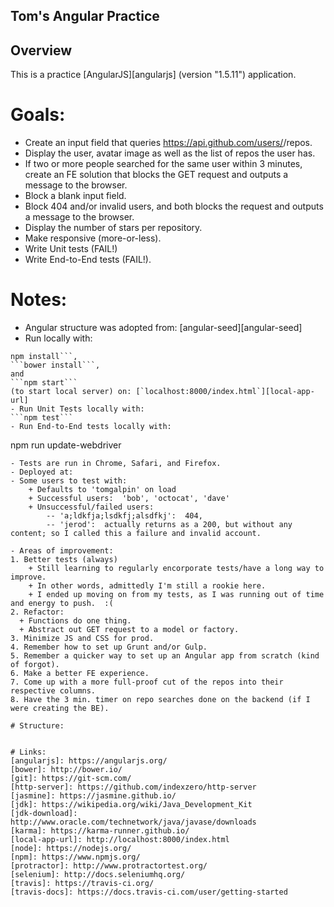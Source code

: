 ## Tom's Angular Practice

## Overview

This is a practice [AngularJS][angularjs] (version "1.5.11") application.

# Goals:
- Create an input field that queries ​https://api.github.com/users/<USER>/repos​.
- Display the user, avatar image as well as the list of repos the user has.
- If two or more people searched for the same user within 3 minutes, create an FE solution that blocks the GET request and outputs a message to the browser.
- Block a blank input field.
- Block 404 and/or invalid users, and both blocks the request and outputs a message to the browser.
- Display the number of stars per repository.
- Make responsive (more-or-less).
- Write Unit tests (FAIL!)
- Write End-to-End tests (FAIL!).

# Notes:
- Angular structure was adopted from: [angular-seed][angular-seed]
- Run locally with:
```
npm install```,
```bower install```,
and
```npm start```
(to start local server) on: [`localhost:8000/index.html`][local-app-url]
- Run Unit Tests locally with:
```npm test```
- Run End-to-End tests locally with:
```
npm run update-webdriver
```
- Tests are run in Chrome, Safari, and Firefox.
- Deployed at:
- Some users to test with:
    + Defaults to 'tomgalpin' on load
    + Successful users:  'bob', 'octocat', 'dave'
    + Unsuccessful/failed users:
        -- 'a;ldkfja;lsdkfj;alsdfkj':  404,
        -- 'jerod':  actually returns as a 200, but without any content; so I called this a failure and invalid account.

- Areas of improvement:
1. Better tests (always)
    + Still learning to regularly encorporate tests/have a long way to improve.
    + In other words, admittedly I'm still a rookie here.
    + I ended up moving on from my tests, as I was running out of time and energy to push.  :(
2. Refactor:
  + Functions do one thing.
  + Abstract out GET request to a model or factory.
3. Minimize JS and CSS for prod.
4. Remember how to set up Grunt and/or Gulp.
5. Remember a quicker way to set up an Angular app from scratch (kind of forgot).
6. Make a better FE experience.
7. Come up with a more full-proof cut of the repos into their respective columns.
8. Have the 3 min. timer on repo searches done on the backend (if I were creating the BE).

# Structure:


# Links:
[angularjs]: https://angularjs.org/
[bower]: http://bower.io/
[git]: https://git-scm.com/
[http-server]: https://github.com/indexzero/http-server
[jasmine]: https://jasmine.github.io/
[jdk]: https://wikipedia.org/wiki/Java_Development_Kit
[jdk-download]: http://www.oracle.com/technetwork/java/javase/downloads
[karma]: https://karma-runner.github.io/
[local-app-url]: http://localhost:8000/index.html
[node]: https://nodejs.org/
[npm]: https://www.npmjs.org/
[protractor]: http://www.protractortest.org/
[selenium]: http://docs.seleniumhq.org/
[travis]: https://travis-ci.org/
[travis-docs]: https://docs.travis-ci.com/user/getting-started
